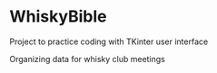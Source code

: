 # WhiskyBible

Project to practice coding with TKinter user interface

Organizing data for whisky club meetings
